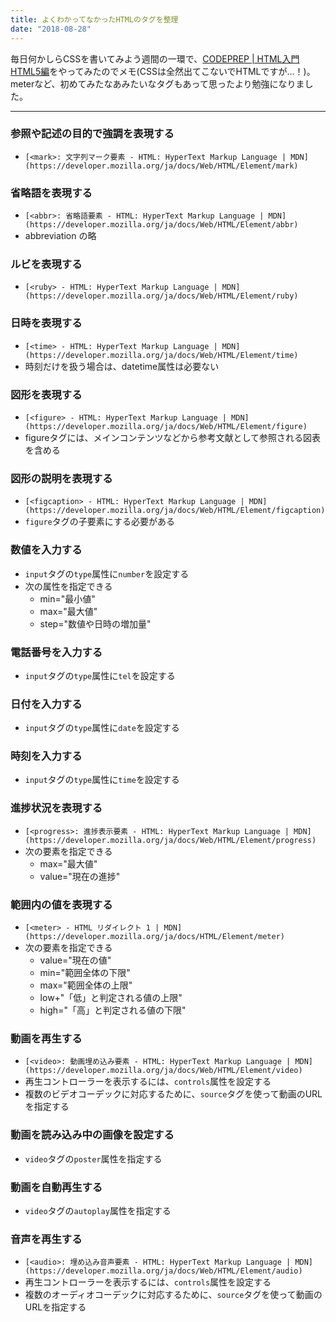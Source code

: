 ```yaml
---
title: よくわかってなかったHTMLのタグを整理
date: "2018-08-28"
---
```


毎日何かしらCSSを書いてみよう週間の一環で、[CODEPREP | HTML入門 HTML5編](https://codeprep.jp/books/75)をやってみたのでメモ(CSSは全然出てこないでHTMLですが...！)。meterなど、初めてみたなあみたいなタグもあって思ったより勉強になりました。

---

### 参照や記述の目的で強調を表現する
- `[<mark>: 文字列マーク要素 - HTML: HyperText Markup Language | MDN](https://developer.mozilla.org/ja/docs/Web/HTML/Element/mark)`

### 省略語を表現する
- `[<abbr>: 省略語要素 - HTML: HyperText Markup Language | MDN](https://developer.mozilla.org/ja/docs/Web/HTML/Element/abbr)`
- abbreviation の略

### ルビを表現する
- `[<ruby> - HTML: HyperText Markup Language | MDN](https://developer.mozilla.org/ja/docs/Web/HTML/Element/ruby)`

### 日時を表現する
- `[<time> - HTML: HyperText Markup Language | MDN](https://developer.mozilla.org/ja/docs/Web/HTML/Element/time)`
- 時刻だけを扱う場合は、datetime属性は必要ない

### 図形を表現する
- `[<figure> - HTML: HyperText Markup Language | MDN](https://developer.mozilla.org/ja/docs/Web/HTML/Element/figure)`
- figureタグには、メインコンテンツなどから参考文献として参照される図表を含める

### 図形の説明を表現する
- `[<figcaption> - HTML: HyperText Markup Language | MDN](https://developer.mozilla.org/ja/docs/Web/HTML/Element/figcaption)`
- `figure`タグの子要素にする必要がある

### 数値を入力する
- `input`タグの`type`属性に`number`を設定する
- 次の属性を指定できる
  - min="最小値"
  - max="最大値"
  - step="数値や日時の増加量"

### 電話番号を入力する
- `input`タグの`type`属性に`tel`を設定する

### 日付を入力する
- `input`タグの`type`属性に`date`を設定する

### 時刻を入力する
- `input`タグの`type`属性に`time`を設定する

### 進捗状況を表現する
- `[<progress>: 進捗表示要素 - HTML: HyperText Markup Language | MDN](https://developer.mozilla.org/ja/docs/Web/HTML/Element/progress)`
- 次の要素を指定できる
  - max="最大値"
  - value="現在の進捗"

### 範囲内の値を表現する
- `[<meter> - HTML リダイレクト 1 | MDN](https://developer.mozilla.org/ja/docs/HTML/Element/meter)`
- 次の要素を指定できる
  - value="現在の値"
  - min="範囲全体の下限"
  - max="範囲全体の上限"
  - low+"「低」と判定される値の上限"
  - high="「高」と判定される値の下限"

### 動画を再生する
- `[<video>: 動画埋め込み要素 - HTML: HyperText Markup Language | MDN](https://developer.mozilla.org/ja/docs/Web/HTML/Element/video)`
- 再生コントローラーを表示するには、`controls`属性を設定する
- 複数のビデオコーデックに対応するために、`source`タグを使って動画のURLを指定する

### 動画を読み込み中の画像を設定する
- `video`タグの`poster`属性を指定する

### 動画を自動再生する
- `video`タグの`autoplay`属性を指定する

### 音声を再生する
- `[<audio>: 埋め込み音声要素 - HTML: HyperText Markup Language | MDN](https://developer.mozilla.org/ja/docs/Web/HTML/Element/audio)`
- 再生コントローラーを表示するには、`controls`属性を設定する
- 複数のオーディオコーデックに対応するために、`source`タグを使って動画のURLを指定する

